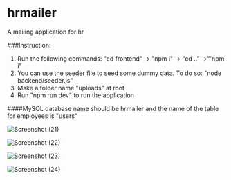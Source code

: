 # hrmailer
A mailing application for hr

###Instruction:
1. Run the following commands:  "cd frontend" -> "npm i" -> "cd .." ->"'npm i"
2. You can use the seeder file to seed some dummy data. To do so: "node backend/seeder.js"
3. Make a folder name "uploads" at root
4. Run "npm run dev" to run the application

####MySQL database name should be hrmailer and the name of the table for employees is "users"

![Screenshot (21)](https://user-images.githubusercontent.com/77497219/130805241-72d3aba9-aca1-42c5-a25f-0b803a15938b.png)

![Screenshot (22)](https://user-images.githubusercontent.com/77497219/130805296-80b71ed8-1797-45b9-a9da-3f5fa95dc585.png)

![Screenshot (23)](https://user-images.githubusercontent.com/77497219/130805381-9593dfca-fe30-44a2-beba-f84d2e8e2aa2.png)

![Screenshot (24)](https://user-images.githubusercontent.com/77497219/130805414-b1d261dc-a1ec-440e-b92c-3aba9bfe2d66.png)

